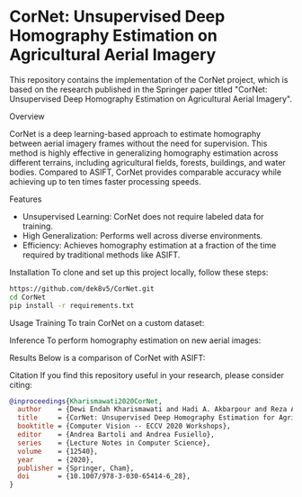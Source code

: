# CorNet: Unsupervised Deep Homography Estimation on Agricultural Aerial Imagery

This repository contains the implementation of the CorNet project, which is based on the research published in the Springer paper titled "CorNet: Unsupervised Deep Homography Estimation on Agricultural Aerial Imagery".

Overview

CorNet is a deep learning-based approach to estimate homography between aerial imagery frames without the need for supervision. This method is highly effective in generalizing homography estimation across different terrains, including agricultural fields, forests, buildings, and water bodies. Compared to ASIFT, CorNet provides comparable accuracy while achieving up to ten times faster processing speeds.

Features
- Unsupervised Learning: CorNet does not require labeled data for training.
- High Generalization: Performs well across diverse environments.
- Efficiency: Achieves homography estimation at a fraction of the time required by traditional methods like ASIFT.

Installation
To clone and set up this project locally, follow these steps:
```bash
https://github.com/dek8v5/CorNet.git
cd CorNet
pip install -r requirements.txt
```

Usage
Training
To train CorNet on a custom dataset:

Inference
To perform homography estimation on new aerial images:

Results
Below is a comparison of CorNet with ASIFT:

Citation
If you find this repository useful in your research, please consider citing:
```bibtex
@inproceedings{Kharismawati2020CorNet,
  author    = {Dewi Endah Kharismawati and Hadi A. Akbarpour and Reza Aktar and Filiz Bunyak and Kannappan Palaniappan and Tomislav Kazic},
  title     = {CorNet: Unsupervised Deep Homography Estimation for Agricultural Aerial Imagery},
  booktitle = {Computer Vision -- ECCV 2020 Workshops},
  editor    = {Andrea Bartoli and Andrea Fusiello},
  series    = {Lecture Notes in Computer Science},
  volume    = {12540},
  year      = {2020},
  publisher = {Springer, Cham},
  doi       = {10.1007/978-3-030-65414-6_28},
}

